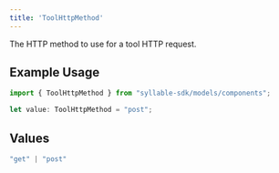 ```yaml
---
title: 'ToolHttpMethod'
---
```


The HTTP method to use for a tool HTTP request.

## Example Usage

```typescript
import { ToolHttpMethod } from "syllable-sdk/models/components";

let value: ToolHttpMethod = "post";
```

## Values

```typescript
"get" | "post"
```